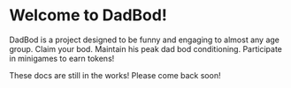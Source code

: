 # Welcome to DadBod!

DadBod is a project designed to be funny and engaging to almost any age group.
Claim your bod.
Maintain his peak dad bod conditioning.
Participate in minigames to earn tokens!

These docs are still in the works! 
Please come back soon!